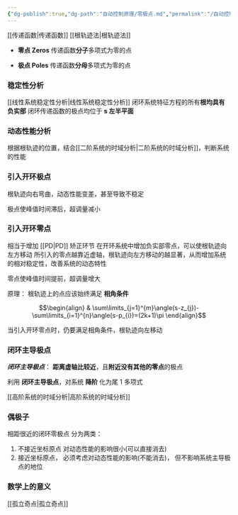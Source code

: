 ```yaml
---
{"dg-publish":true,"dg-path":"自动控制原理/零极点.md","permalink":"/自动控制原理/零极点/","dgPassFrontmatter":true,"noteIcon":"","created":"2024-05-21T15:20:28.780+08:00","updated":"2024-09-02T17:51:17.415+08:00"}
---
```



[[传递函数\|传递函数]]    [[根轨迹法\|根轨迹法]]

- **零点   Zeros**
	传递函数**分子**多项式为零的点

- **极点   Poles**
	传递函数**分母**多项式为零的点

### 稳定性分析
[[线性系统稳定性分析\|线性系统稳定性分析]]
闭环系统特征方程的所有**根均具有负实部**
闭环传递函数的极点均位于 **s 左半平面**
### 动态性能分析
根据根轨迹的位置，结合[[二阶系统的时域分析\|二阶系统的时域分析]]，判断系统的性能
### 引入开环极点
根轨迹向右弯曲，动态性能变差，甚至导致不稳定

极点使峰值时间滞后，超调量减小

### 引入开环零点
相当于增加 [[PD\|PD]] 矫正环节
在开环系统中增加负实部零点，可以使根轨迹向左方移动
所引入的零点越靠近虚轴，根轨迹向左方移动的越显著，从而增加系统的相对稳定性，改善系统的动态特性

零点使峰值时间提前，超调量增大

原理：
根轨迹上的点应该始终满足 **相角条件**

$$\begin{align}
 & \sum\limits_{j=1}^{m}\angle(s-z_{j})-\sum\limits_{i=1}^{n}\angle(s-p_{i})=(2k+1)\pi
\end{align}$$


当引入开环零点时，仍要满足相角条件，根轨迹向左移动

### 闭环主导极点
***闭环主导极点***：
**距离虚轴比较近**，且**附近没有其他的零点**的极点 

利用 **闭环主导极点**，对系统 **降阶**
化为尾 1 多项式

[[高阶系统的时域分析\|高阶系统的时域分析]]

### 偶极子
相距很近的闭环零极点
分为两类：
1. 不接近坐标原点
	对动态性能的影响很小(可以直接消去)
2. 接近坐标原点，
	必须考虑对动态性能的影响(不能消去)，
	但不影响系统主导极点的地位

### 数学上的意义
[[孤立奇点\|孤立奇点]]

